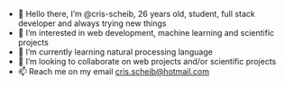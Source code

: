 - 👋 Hello there, I’m @cris-scheib, 26 years old, student, full stack developer and always trying new things
- 👀 I’m interested in web development, machine learning and scientific projects
- 🌱 I’m currently learning natural processing language
- 💞️ I’m looking to collaborate on web projects and/or scientific projects
- 📫 Reach me on my email cris.scheib@hotmail.com

